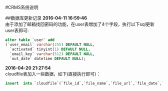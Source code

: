 #CRMS系统说明

##数据库更新记录
**2016-04-11 16:59:46**  
由于添加了邮箱找回密码的功能，在user表增加了4个字段，执行以下sql更新user表即可:
```sql
alter table `user` add
(`user_email` varchar(255) DEFAULT NULL,
  `activated` tinyint(1) DEFAULT NULL,
  `email_key` varchar(512) DEFAULT NULL,
  `out_date` datetime DEFAULT NULL);
```
**2016-04-20 21:27:54**  
cloudfile表加入一些数据，如下(直接执行即可)：  
```sql
insert  into `cloudfile`(`file_id`,`file_name`,`file_url`,`file_date`,`file_descript`,`file_state`) values (1,'黑名单-S01E12','o_1a8rcen951h803jvam5gl3fue9.flv','2016-01-13 01:00:43','123喀喀喀',0),(2,'苹果Surface Pro 3触控笔使用演示','o_1a9bqpsnn1rp8a25rbifgga7s9.mp4','2016-02-17 14:23:32','surface pro3的演示233',0),(3,'苹果Apple Ad iPad mini Piano','o_1a9br7ao61brgu23bodb8q12gu9.mp4','2016-02-17 14:22:59','Apple iPad very good! Do you like Apple! ',0),(4,'苹果Apple iPhone Brilliant','o_1a9braq4od52d2nlesoar5979.mp4','2016-02-17 14:23:08','',0),(5,'【爱范儿评测】Surface Pro 3 上手评测_高清','o_1abve48gr12loibd6r91gnc5r09.mp4','2016-02-20 21:33:25','',0);
```

